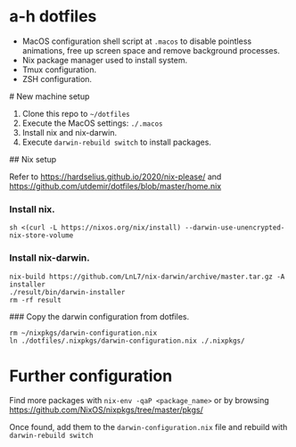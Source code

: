 # a-h dotfiles

* MacOS configuration shell script at `.macos` to disable pointless animations, free up screen space and remove background processes.
* Nix package manager used to install system.
* Tmux configuration.
* ZSH configuration.

# New machine setup

1. Clone this repo to `~/dotfiles`
2. Execute the MacOS settings: `./.macos`
2. Install nix and nix-darwin.
3. Execute `darwin-rebuild switch` to install packages.

## Nix setup

Refer to https://hardselius.github.io/2020/nix-please/ and https://github.com/utdemir/dotfiles/blob/master/home.nix

### Install nix.

```shell
sh <(curl -L https://nixos.org/nix/install) --darwin-use-unencrypted-nix-store-volume
```

### Install nix-darwin.

```shell
nix-build https://github.com/LnL7/nix-darwin/archive/master.tar.gz -A installer
./result/bin/darwin-installer
rm -rf result
```

### Copy the darwin configuration from dotfiles.

```shell
rm ~/nixpkgs/darwin-configuration.nix
ln ./dotfiles/.nixpkgs/darwin-configuration.nix ./.nixpkgs/
```

# Further configuration

Find more packages with `nix-env -qaP <package_name>` or by browsing https://github.com/NixOS/nixpkgs/tree/master/pkgs/

Once found, add them to the `darwin-configuration.nix` file and rebuild with `darwin-rebuild switch`

